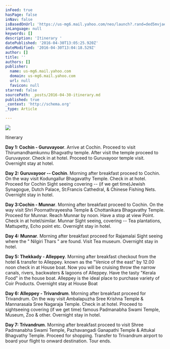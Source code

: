 ```yaml
---
inFeed: true
hasPage: false
inNav: false
isBasedOnUrl: 'https://us-mg6.mail.yahoo.com/neo/launch?.rand=ded5mvjae9je0#3490966517'
inLanguage: null
keywords: []
description: 'Itinerary '
datePublished: '2016-04-30T13:05:25.920Z'
dateModified: '2016-04-30T13:04:18.529Z'
author: []
title: ''
authors: []
publisher:
  name: us-mg6.mail.yahoo.com
  domain: us-mg6.mail.yahoo.com
  url: null
  favicon: null
starred: false
sourcePath: _posts/2016-04-30-itinerary.md
published: true
_context: 'http://schema.org'
_type: Article

---
```

![](https://the-grid-user-content.s3-us-west-2.amazonaws.com/4e3e3887-d92e-44bc-99ee-6762203656b5.jpg)

Itinerary 

**Day 1: Cochin - Guruvayoor**. Arrive at Cochin. Proceed to visit Thirumandhamkunnu Bhagvathy temple. After visit the temple proceed to Guruvayoor. Check in at hotel. Proceed to Guruvayoor temple visit. Overnight stay at hotel. 

**Day 2: Guruvayoor -- Cochin**. Morning after breakfast proceed to Cochin. On the way visit Kodungallur Bhagavathy Temple. Check in at hotel. Proceed for Cochin Sight seeing covering -- (if we get time)Jewish Synagogue, Dutch Palace, St:Francis Cathedral, & Chinese Fishing Nets. Overnight stay in hotel. 

**Day 3:Cochin - Munnar**. Morning after breakfast proceed to Cochin. On the way visit Shri Poornathrayeesha Temple & Chottanikara Bhagavathy Temple. Proceed for Munnar. Reach Munnar by noon. Have a stop at view Point. Check in at hotel/similar. Munnar Sight seeing, covering -- Tea plantations, Mattupetty, Echo point etc. Overnight stay in hotel. 

**Day 4: Munnar**. Morning after breakfast proceed for Rajamalai Sight seeing where the " Nilgiri Thars " are found. Visit Tea museum. Overnight stay in hotel. 

**Day 5: Thekkady - Alleppey**. Morning after breakfast checkout from the hotel & transfer to Alleppey. known as the "Venice of the east" by 12.00 noon check in at House boat. Now you will be cruising throw the narrow canals, rivers, backwaters & lagoons of Alleppey. Have the tasty "Kerala Food" in the house boat. Alleppey is the ideal place to purchase variety of Coir Products. Overnight stay at House Boat 

**Day 6: Alleppey - Trivandrum**. Morning after breakfast proceed for Trivandrum. On the way visit Ambalapuzha Sree Krishna Temple & Mannarasala Sree Nagaraja Temple. Check in at hotel. Proceed to sightseeing covering (if we get time) famous Padmanabha Swami Temple, Museum, Zoo & other. Overnight stay in hotel. 

**Day 7: Trivandrum**. Morning after breakfast proceed to visit Shree Padmanabha Swami Temple, Pazhavangadi Ganapathi Temple & Attukal Bhagvathy Temple. Proceed for shopping. Transfer to Trivandrum airport to board your flight to onward destination. Tour ends.